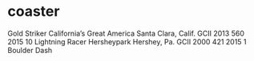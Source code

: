 # coaster
Gold Striker	California’s Great America	Santa Clara, Calif.	GCII	2013	560	2015
10	Lightning Racer	Hersheypark	Hershey, Pa.	GCII	2000	421	2015
1	Boulder Dash

